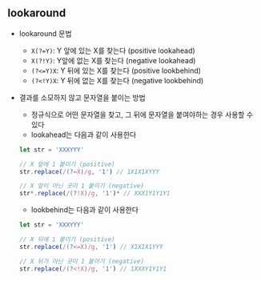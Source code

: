 ## lookaround

- lookaround 문법
    - `X(?=Y)`: Y 앞에 있는 X를 찾는다 (positive lookahead)
    - `X(?!Y)`: Y앞에 없는 X를 찾는다 (negative lookahead)
    - `(?<=Y)X`: Y 뒤에 있는 X를 찾는다 (positive lookbehind)
    - `(?<!Y)X`: Y 뒤에 없는 X를 찾는다 (negative lookbehind)
- 결과를 소모하지 않고 문자열을 붙이는 방법
    - 정규식으로 어떤 문자열을 찾고, 그 뒤에 문자열을 붙여야하는 경우 사용할 수 있다
    - lookahead는 다음과 같이 사용한다

    ```jsx
    let str = 'XXXYYY'

    // X 앞에 1 붙이기 (positive)
    str.replace(/(?=X)/g, '1') // 1X1X1XYYY

    // X 앞이 아닌 곳이 1 붙이기 (negative)
    str*.replace(/(?!X)/g, '1')* // XXX1Y1Y1Y1
    ```

    - lookbehind는 다음과 같이 사용한다

    ```jsx
    let str = 'XXXYYY'

    // X 뒤에 1 붙이기 (positive)
    str.replace(/(?<=X)/g, '1') // X1X1X1YYY

    // X 뒤가 아닌 곳이 1 붙이기 (negative)
    str.replace(/(?<!X)/g, '1') // 1XXXY1Y1Y1
    ```